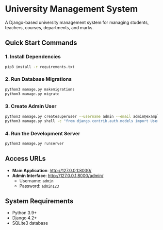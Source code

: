 # University Management System

A Django-based university management system for managing students, teachers, courses, departments, and marks.

## Quick Start Commands

### 1. Install Dependencies
```bash
pip3 install -r requirements.txt
```

### 2. Run Database Migrations
```bash
python3 manage.py makemigrations
python3 manage.py migrate
```

### 3. Create Admin User
```bash
python3 manage.py createsuperuser --username admin --email admin@example.com --noinput
python3 manage.py shell -c "from django.contrib.auth.models import User; u = User.objects.get(username='admin'); u.set_password('admin123'); u.save(); print('Password set successfully')"
```

### 4. Run the Development Server
```bash
python3 manage.py runserver
```

## Access URLs

- **Main Application**: http://127.0.0.1:8000/
- **Admin Interface**: http://127.0.0.1:8000/admin/
  - Username: `admin`
  - Password: `admin123`

## System Requirements

- Python 3.9+
- Django 4.2+
- SQLite3 database
